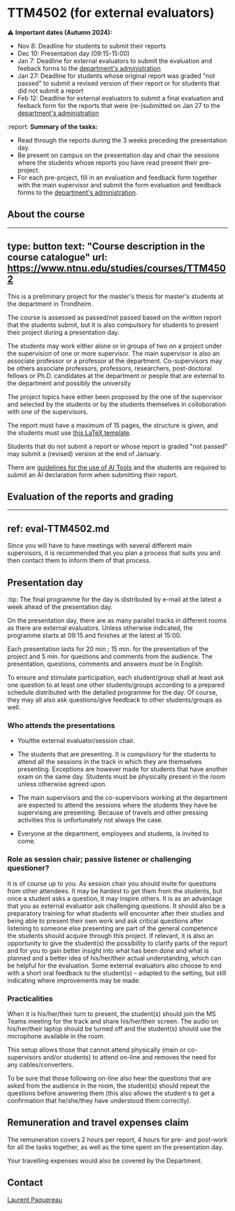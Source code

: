 # TTM4502 (for external evaluators)


:warning:
**Important dates (Autumn 2024):**
- Nov 8: Deadline for students to submit their reports
- Dec 10: Presentation day (09:15-15:00)
- Jan 7: Deadline for external evaluators to submit the evaluation and feeback forms to the [department's administration](mailto:mona.nordaune@ntnu.no,laurent.paquereau@ntnu.no)
- Jan 27: Deadline for students whose original report was graded "not passed" to submit a revised version of their report or for students that did not submit a report
- Feb 12: Deadline for external evaluators to submit a final evaluation and feeback form for the reports that were (re-)submitted on Jan 27 to the [department's administration](mailto:mona.nordaune@ntnu.no,laurent.paquereau@ntnu.no)


:report:
**Summary of the tasks:**
* Read through the reports during the 3 weeks preceding the presentation day.
* Be present on campus on the presentation day and chair the sessions where the students whose reports you have read present their pre-project.
* For each pre-project, fill in an evaluation and feedback form together with the main supervisor and submit the form evaluation and feedback forms to the [department's administration](mailto:mona.nordaune@ntnu.no,laurent.paquereau@ntnu.no).


## About the course

---
type: button
text: "Course description in the course catalogue"
url: https://www.ntnu.edu/studies/courses/TTM4502
---

This is a preliminary project for the master's thesis for master's students at the department in Trondheim. 

The course is assessed as passed/not passed based on the written report that the students submit, but it is also compulsory for students to present their project during a presentation day.

The students may work either alone or in groups of two on a project under the supervision of one or more supervisor. The main supervisor is also an associate professor or a professor at the department. Co-supervisors may be
others associate professors, professors, researchers, post-doctoral fellows or Ph.D. candidates at the department or people that are external to the department and possibly the university

The project topics have either been proposed by the one of the supervisor and selected by the students or by the students themselves in colloboration with one of the supervisors.

The report must have a maximum of 15 pages, the structure is given, and the students must use [this LaTeX template](https://v2.overleaf.com/read/zmdtrkxxsjyq).

Students that do not submit a report or whose report is graded "not passed" may submit a (revised) version at the end of January.

There are [guidelines for the use of AI Tools](bruk-av-ki.html) and the students are required to submit an AI declaration form when submitting their report.


## Evaluation of the reports and grading

---
ref: eval-TTM4502.md
---


Since you will have to have meetings with several different main supervisors, it is recommended that you plan a process that suits you and then contact them to inform them of that process.


## Presentation day


:tip:
The final programme for the day is distributed by e-mail at the latest a week ahead of the presentation day. 


On the presentation day, there are as many parallel tracks in different rooms as there are external evaluators. Unless otherwise indicated, the programme starts at 09:15 and finishes at the latest at 15:00.

Each presentation lasts for 20 min.; 15 min. for the presentation of the project and 5 min. for questions and comments from the audience. The presentation, questions, comments and answers *must* be in English.

To ensure and stimulate participation, each student/group shall at least ask one question to at least one other students/groups according to a prepared schedule distributed with the detailed programme for the day. Of course, they may all also ask questions/give feedback to other students/groups as well.


### Who attends the presentations


* You/the external evaluator/session chair.

* The students that are presenting. It is compulsory for the students to attend all the sessions in the track in which they are themselves presenting. Exceptions are however made for students that have another exam on the same day. Students must be physically present in the room unless otherwise agreed upon.

* The main supervisors and the co-supervisors working at the department are expected to attend the sessions where the students they have be supervising are presenting. Because of travels and other pressing activities this is
unfortunately not always the case.

* Everyone at the department, employees and students, is invited to come.


### Role as session chair; passive listener or challenging questioner?


It is of course up to you. As session chair you should invite for questions from other attendees. It may be hardest to get them from the students, but once a student asks a question, it may inspire others. It is as an advantage that you as external evaluator ask challenging questions. It should also be a preparatory training for what students will encounter after their studies and being able to present their own work and ask critical questions after listening to someone else presenting are part of the general competence the students should acquire through this project. If relevant, it is also an opportunity to give the student(s) the possibility to clarify parts of the report and for you to gain better insight into what has been done and what is planned and a better idea of his/her/their actual understanding, which can be helpful for the evaluation. Some external evaluators also choose to end with a short oral feedback to the student(s) – adapted to the setting, but still indicating where improvements may be made.


### Practicalities

When it is his/her/their turn to present, the student(s) should join the MS Teams meeting for the track and share his/her/their screen. The audio on his/her/their laptop should be turned off and the student(s) should use the microphone available in the room.

This setup allows those that cannot attend physically (main or co-supervisors and/or students) to attend on-line and removes the need for any cables/converters.

To be sure that those following on-line also hear the questions that are asked from the audience in the room, the student(s) should repeat the questions before answering them (this also allows the student·s to get a confirmation that he/she/they have understood them correctly).



## Remuneration and travel expenses claim


The remuneration covers 2 hours per report, 4 hours for pre- and post-work for all the tasks together, as well as the time spent on the presentation day.

Your travelling expenses would also be covered by the Department.


## Contact
[Laurent Paquereau](mailto:laurent.paquereau@ntnu.no)

